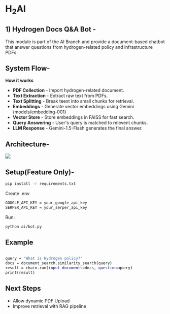 # H<sub>2</sub>AI

## 1) Hydrogen Docs Q&A Bot - 

This module is part of the AI Branch and provide  a document-based chatbot that answer questions from hydrogen-related policy and infrastructure PDFs.

## System Flow-
**How it works**

- **PDF Collection** - Import hydrogen-related document.
- **Text Extraction** - Extract raw text from PDFs.
- **Text Splitting** - Break teext into small chunks for retrieval.
- **Embeddings** - Generate vector embeddings using Gemini (models/embedding-001)
- **Vector Store** - Store embeddings in FAISS for fast search.
- **Query Answering** - User's query is matched to relevent chunks.
- **LLM Response** - Gemini-1.5-Flash generates the final answer.

## Architecture-

<img src="demo/1.png" />

## Setup(Feature Only)-

```bash
pip install -r requirements.txt
```

Create .env
```bash
GOOGLE_API_KEY = your_google_api_key
SERPER_API_KEY = your_serper_api_key
```

Run:

```bash
python ai/bot.py
```

## Example

```bash

query = "What is Hydrogen policy?"
docs = document_search.similarity_search(query)
result = chain.run(input_documents=docs, question=query)
print(result)
```

## Next Steps

- Allow dynamic PDF Upload
- Improve retrieval with RAG pipeline
